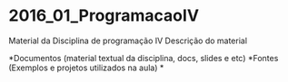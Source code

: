 # 2016_01_ProgramacaoIV
Material da Disciplina de programação IV
Descrição do material

*Documentos   (material textual da disciplina, docs, slides e etc)
*Fontes (Exemplos e projetos utilizados na aula)
	*


